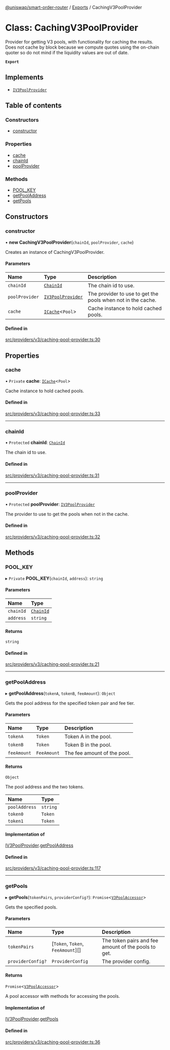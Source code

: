 [@uniswap/smart-order-router](../README.md) / [Exports](../modules.md) / CachingV3PoolProvider

# Class: CachingV3PoolProvider

Provider for getting V3 pools, with functionality for caching the results.
Does not cache by block because we compute quotes using the on-chain quoter
so do not mind if the liquidity values are out of date.

**`Export`**

## Implements

- [`IV3PoolProvider`](../interfaces/IV3PoolProvider.md)

## Table of contents

### Constructors

- [constructor](CachingV3PoolProvider.md#constructor)

### Properties

- [cache](CachingV3PoolProvider.md#cache)
- [chainId](CachingV3PoolProvider.md#chainid)
- [poolProvider](CachingV3PoolProvider.md#poolprovider)

### Methods

- [POOL\_KEY](CachingV3PoolProvider.md#pool_key)
- [getPoolAddress](CachingV3PoolProvider.md#getpooladdress)
- [getPools](CachingV3PoolProvider.md#getpools)

## Constructors

### constructor

• **new CachingV3PoolProvider**(`chainId`, `poolProvider`, `cache`)

Creates an instance of CachingV3PoolProvider.

#### Parameters

| Name | Type | Description |
| :------ | :------ | :------ |
| `chainId` | [`ChainId`](../enums/ChainId.md) | The chain id to use. |
| `poolProvider` | [`IV3PoolProvider`](../interfaces/IV3PoolProvider.md) | The provider to use to get the pools when not in the cache. |
| `cache` | [`ICache`](../interfaces/ICache.md)<`Pool`\> | Cache instance to hold cached pools. |

#### Defined in

[src/providers/v3/caching-pool-provider.ts:30](https://github.com/Uniswap/smart-order-router/blob/10190c3/src/providers/v3/caching-pool-provider.ts#L30)

## Properties

### cache

• `Private` **cache**: [`ICache`](../interfaces/ICache.md)<`Pool`\>

Cache instance to hold cached pools.

#### Defined in

[src/providers/v3/caching-pool-provider.ts:33](https://github.com/Uniswap/smart-order-router/blob/10190c3/src/providers/v3/caching-pool-provider.ts#L33)

___

### chainId

• `Protected` **chainId**: [`ChainId`](../enums/ChainId.md)

The chain id to use.

#### Defined in

[src/providers/v3/caching-pool-provider.ts:31](https://github.com/Uniswap/smart-order-router/blob/10190c3/src/providers/v3/caching-pool-provider.ts#L31)

___

### poolProvider

• `Protected` **poolProvider**: [`IV3PoolProvider`](../interfaces/IV3PoolProvider.md)

The provider to use to get the pools when not in the cache.

#### Defined in

[src/providers/v3/caching-pool-provider.ts:32](https://github.com/Uniswap/smart-order-router/blob/10190c3/src/providers/v3/caching-pool-provider.ts#L32)

## Methods

### POOL\_KEY

▸ `Private` **POOL_KEY**(`chainId`, `address`): `string`

#### Parameters

| Name | Type |
| :------ | :------ |
| `chainId` | [`ChainId`](../enums/ChainId.md) |
| `address` | `string` |

#### Returns

`string`

#### Defined in

[src/providers/v3/caching-pool-provider.ts:21](https://github.com/Uniswap/smart-order-router/blob/10190c3/src/providers/v3/caching-pool-provider.ts#L21)

___

### getPoolAddress

▸ **getPoolAddress**(`tokenA`, `tokenB`, `feeAmount`): `Object`

Gets the pool address for the specified token pair and fee tier.

#### Parameters

| Name | Type | Description |
| :------ | :------ | :------ |
| `tokenA` | `Token` | Token A in the pool. |
| `tokenB` | `Token` | Token B in the pool. |
| `feeAmount` | `FeeAmount` | The fee amount of the pool. |

#### Returns

`Object`

The pool address and the two tokens.

| Name | Type |
| :------ | :------ |
| `poolAddress` | `string` |
| `token0` | `Token` |
| `token1` | `Token` |

#### Implementation of

[IV3PoolProvider](../interfaces/IV3PoolProvider.md).[getPoolAddress](../interfaces/IV3PoolProvider.md#getpooladdress)

#### Defined in

[src/providers/v3/caching-pool-provider.ts:117](https://github.com/Uniswap/smart-order-router/blob/10190c3/src/providers/v3/caching-pool-provider.ts#L117)

___

### getPools

▸ **getPools**(`tokenPairs`, `providerConfig?`): `Promise`<[`V3PoolAccessor`](../modules.md#v3poolaccessor)\>

Gets the specified pools.

#### Parameters

| Name | Type | Description |
| :------ | :------ | :------ |
| `tokenPairs` | [`Token`, `Token`, `FeeAmount`][] | The token pairs and fee amount of the pools to get. |
| `providerConfig?` | `ProviderConfig` | The provider config. |

#### Returns

`Promise`<[`V3PoolAccessor`](../modules.md#v3poolaccessor)\>

A pool accessor with methods for accessing the pools.

#### Implementation of

[IV3PoolProvider](../interfaces/IV3PoolProvider.md).[getPools](../interfaces/IV3PoolProvider.md#getpools)

#### Defined in

[src/providers/v3/caching-pool-provider.ts:36](https://github.com/Uniswap/smart-order-router/blob/10190c3/src/providers/v3/caching-pool-provider.ts#L36)
